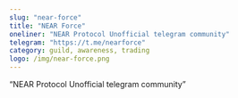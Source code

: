 ```yaml
---
slug: "near-force"
title: "NEAR Force"
oneliner: "NEAR Protocol Unofficial telegram community"
telegram: "https://t.me/nearforce"
category: guild, awareness, trading 
logo: /img/near-force.png
---
```


“NEAR Protocol Unofficial telegram community”

